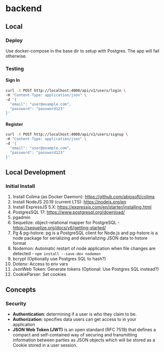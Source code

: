 # backend
## Local
### Deploy
Use docker-compose in the base dir to setup with Postgres. The app will fail otherwise.

### Testing
#### Sign In
```bash
curl -X POST http://localhost:4000/api/v1/users/login \
-H "Content-Type: application/json" \
-d '{
  "email": "user@example.com",
  "password": "password123"
}'
```

#### Register
```bash
curl -X POST http://localhost:4000/api/v1/users/signup \
-H "Content-Type: application/json" \
-d '{
  "email": "user@example.com",
  "password": "password123"
}'
```


## Local Development
### Initial Install
1. Install Colima (as Docker Daemon): https://github.com/abiosoft/colima
1. Install NodeJS 20.19 (current LTS): https://nodejs.org/en
1. Install ExpressJS 5.X: https://expressjs.com/en/starter/installing.html
1. PostgresSQL 17: https://www.postgresql.org/download/
1. pgadmin
1. Sequelize: object-relational mapper for PostgreSQL - https://sequelize.org/docs/v6/getting-started/
1. Pg & pg-hstore: pg is a PostgreSQL client for Node.js and pg-hstore is a node package for serializing and deserializing JSON data to hstore format
1. Nodemon: Automatic restart of node application when file changes are detected - `npm install --save-dev nodemon`
1. bcrypt (Optionally use Postgres SQL to hash?)
1. Dotenv: Access to env vars
1. JsonWeb Token: Generate tokens (Optional: Use Postgres SQL instead?)
1. CookieParser: Set cookies


## Concepts
### Security
* **Authentication**: determining if a user is who they claim to be.
* **Authorization**: specifies data users can get access to in your application
* **JSON Web Token (JWT)** is an open standard (RFC 7519) that defines a compact and self-contained way of securing and transmitting information between parties as JSON objects which will be stored as a Cookie stored in a user session.
